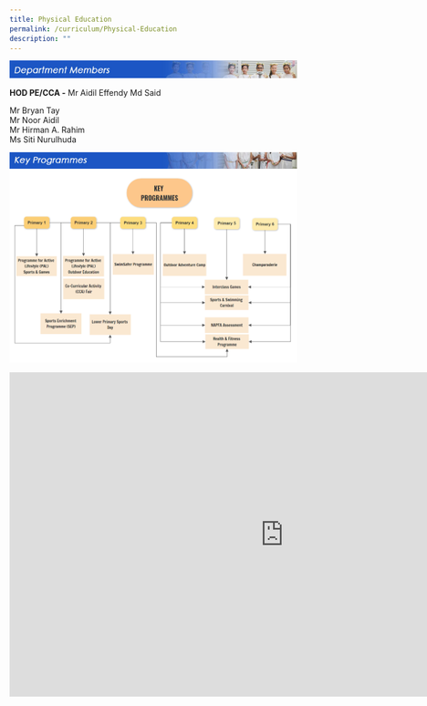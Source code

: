 ```yaml
---
title: Physical Education
permalink: /curriculum/Physical-Education
description: ""
---
```

![](/images/departmentmembers_pe.jpg)

**HOD PE/CCA -**&nbsp;Mr Aidil Effendy Md Said  
  
Mr Bryan Tay  
Mr Noor Aidil  
Mr Hirman A. Rahim  
Ms Siti Nurulhuda

![](/images/keyprogrammes_pe.jpg)
![](/images/Key%20Programmes%20PE.png)

<iframe allowfullscreen="true" height="569" width="960" frameborder="0" src="https://docs.google.com/presentation/d/e/2PACX-1vSu5hlCS9cFV7jSVfTdn3rEzZYG-n-znc_IKkDUIQuHcyWQjT9Olu9cPOPB_eKmxpOXuy1s4pIHUTCr/embed?start=false&amp;loop=false&amp;delayms=3000"></iframe>